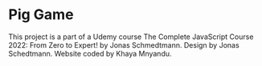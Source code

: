 # **Pig Game**

This project is a part of a Udemy course The Complete JavaScript Course 2022: From Zero to Expert! by Jonas Schmedtmann. Design by Jonas Schedtmann. Website coded by Khaya Mnyandu.
